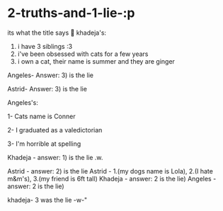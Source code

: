 # 2-truths-and-1-lie-:p
its what the title says 🙂
khadeja's:
1. i have 3 siblings :3
2. i've been obsessed with cats for a few years
3. i own a cat, their name is summer and they are ginger

Angeles- Answer: 3) is the lie

Astrid- Answer: 3) is the lie

Angeles's:

1- Cats name is Conner

2- I graduated as a valedictorian 

3- I'm horrible at spelling

Khadeja - answer: 1) is the lie .w.

Astrid - answer: 2) is the lie 
Astrid - 1.(my dogs name is Lola), 2.(I hate m&m's), 3.(my friend is 6ft tall)
Khadeja - answer: 2 is the lie)
Angeles - answer: 2 is the lie)


khadeja- 3 was the lie -w-"
